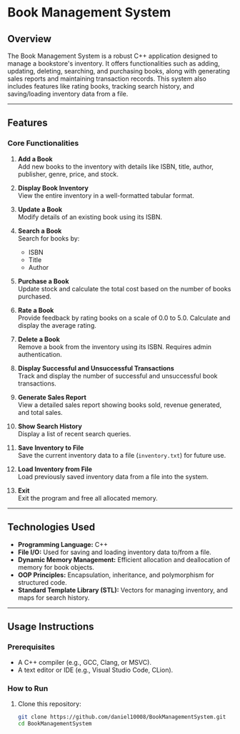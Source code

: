 
# **Book Management System**

## **Overview**
The Book Management System is a robust C++ application designed to manage a bookstore's inventory. It offers functionalities such as adding, updating, deleting, searching, and purchasing books, along with generating sales reports and maintaining transaction records. This system also includes features like rating books, tracking search history, and saving/loading inventory data from a file.

---

## **Features**
### **Core Functionalities**
1. **Add a Book**  
   Add new books to the inventory with details like ISBN, title, author, publisher, genre, price, and stock.
   
3. **Display Book Inventory**  
   View the entire inventory in a well-formatted tabular format.

4. **Update a Book**  
   Modify details of an existing book using its ISBN.

5. **Search a Book**  
   Search for books by:
   - ISBN  
   - Title  
   - Author  

6. **Purchase a Book**  
   Update stock and calculate the total cost based on the number of books purchased.

7. **Rate a Book**  
   Provide feedback by rating books on a scale of 0.0 to 5.0. Calculate and display the average rating.

8. **Delete a Book**  
   Remove a book from the inventory using its ISBN. Requires admin authentication.

9. **Display Successful and Unsuccessful Transactions**  
   Track and display the number of successful and unsuccessful book transactions.

10. **Generate Sales Report**  
   View a detailed sales report showing books sold, revenue generated, and total sales.

11. **Show Search History**  
    Display a list of recent search queries.

12. **Save Inventory to File**  
    Save the current inventory data to a file (`inventory.txt`) for future use.

13. **Load Inventory from File**  
    Load previously saved inventory data from a file into the system.

14. **Exit**  
    Exit the program and free all allocated memory.

---

## **Technologies Used**
- **Programming Language:** C++
- **File I/O:** Used for saving and loading inventory data to/from a file.
- **Dynamic Memory Management:** Efficient allocation and deallocation of memory for book objects.
- **OOP Principles:** Encapsulation, inheritance, and polymorphism for structured code.
- **Standard Template Library (STL):** Vectors for managing inventory, and maps for search history.

---

## **Usage Instructions**
### **Prerequisites**
- A C++ compiler (e.g., GCC, Clang, or MSVC).
- A text editor or IDE (e.g., Visual Studio Code, CLion).

### **How to Run**
1. Clone this repository:
   ```bash
   git clone https://github.com/daniel10008/BookManagementSystem.git
   cd BookManagementSystem
